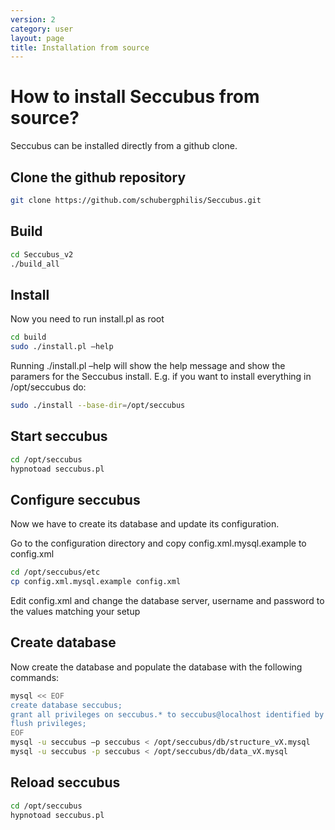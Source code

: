 ```yaml
---
version: 2
category: user
layout: page
title: Installation from source
---
```

# How to install Seccubus from source?

Seccubus can be installed directly from a github clone.

## Clone the github repository

```bash
git clone https://github.com/schubergphilis/Seccubus.git
```

## Build

```bash
cd Seccubus_v2
./build_all
```

## Install

Now you need to run install.pl as root

```bash
cd build
sudo ./install.pl –help
```

Running ./install.pl –help will show the help message and show the paramers
for the Seccubus install. E.g. if you want to install everything in /opt/seccubus do:

```bash
sudo ./install --base-dir=/opt/seccubus
```

## Start seccubus


```bash
cd /opt/seccubus
hypnotoad seccubus.pl
```

## Configure seccubus

Now we have to create its database and update its configuration.

Go to the configuration directory and copy config.xml.mysql.example to
config.xml

```bash
cd /opt/seccubus/etc
cp config.xml.mysql.example config.xml
```

Edit config.xml and change the database server, username and password to the
values matching your setup

## Create database

Now create the database and populate the database with the following
commands:

```bash
mysql << EOF
create database seccubus;
grant all privileges on seccubus.* to seccubus@localhost identified by '<password>';
flush privileges;
EOF
mysql -u seccubus –p seccubus < /opt/seccubus/db/structure_vX.mysql
mysql -u seccubus -p seccubus < /opt/seccubus/db/data_vX.mysql
```

## Reload seccubus

```bash
cd /opt/seccubus
hypnotoad seccubus.pl
```
